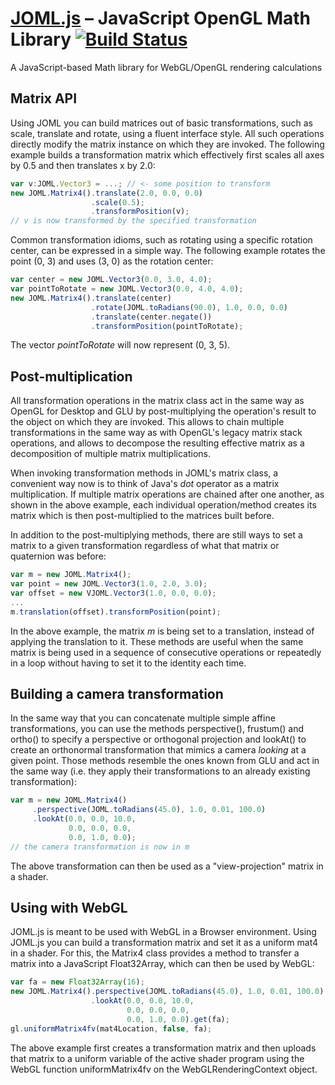# [JOML.js](http://joml-ci.github.io/JOML) – JavaScript OpenGL Math Library [![Build Status](https://travis-ci.org/JOML-CI/JOML.svg?branch=js)](https://travis-ci.org/JOML-CI/JOML)
A JavaScript-based Math library for WebGL/OpenGL rendering calculations

Matrix API
----------
Using JOML you can build matrices out of basic transformations, such as scale, translate and rotate, using a fluent interface style. All such operations directly modify the matrix instance on which they are invoked.
The following example builds a transformation matrix which effectively first scales all axes by 0.5
and then translates x by 2.0:
```TypeScript
var v:JOML.Vector3 = ...; // <- some position to transform
new JOML.Matrix4().translate(2.0, 0.0, 0.0)
                  .scale(0.5);
                  .transformPosition(v);
// v is now transformed by the specified transformation
```

Common transformation idioms, such as rotating using a specific rotation center, can be expressed in a simple way. The following example rotates the point (0, 3) and uses (3, 0) as the rotation center:
```TypeScript
var center = new JOML.Vector3(0.0, 3.0, 4.0);
var pointToRotate = new JOML.Vector3(0.0, 4.0, 4.0);
new JOML.Matrix4().translate(center)
                  .rotate(JOML.toRadians(90.0), 1.0, 0.0, 0.0)
                  .translate(center.negate())
                  .transformPosition(pointToRotate);
```
The vector *pointToRotate* will now represent (0, 3, 5).

Post-multiplication
-------------------
All transformation operations in the matrix class act in the same way as OpenGL for Desktop and GLU by post-multiplying the operation's result to the object on which they are invoked. This allows to chain multiple transformations in the same way as with OpenGL's legacy matrix stack operations, and allows to decompose the resulting effective matrix as a decomposition of multiple matrix multiplications.

When invoking transformation methods in JOML's matrix class, a convenient way now is to think of Java's _dot_ operator as a matrix multiplication. If multiple matrix operations are chained after one another, as shown in the above example, each individual operation/method creates its matrix which is then post-multiplied to the matrices built before.

In addition to the post-multiplying methods, there are still ways to set a matrix to a given transformation regardless of what that matrix or quaternion was before:

```TypeScript
var m = new JOML.Matrix4();
var point = new JOML.Vector3(1.0, 2.0, 3.0);
var offset = new VJOML.Vector3(1.0, 0.0, 0.0);
...
m.translation(offset).transformPosition(point);
```
In the above example, the matrix _m_ is being set to a translation, instead of applying the translation to it.
These methods are useful when the same matrix is being used in a sequence of consecutive operations or repeatedly in a loop without having to set it to the identity each time.

Building a camera transformation
--------------------------------
In the same way that you can concatenate multiple simple affine transformations, you can use the methods perspective(), frustum() and ortho() to specify a perspective or orthogonal projection and lookAt() to create an orthonormal transformation that mimics a camera *looking* at a given point.
Those methods resemble the ones known from GLU and act in the same way (i.e. they apply their transformations to an already existing transformation):
```TypeScript
var m = new JOML.Matrix4()
     .perspective(JOML.toRadians(45.0), 1.0, 0.01, 100.0)
     .lookAt(0.0, 0.0, 10.0,
             0.0, 0.0, 0.0,
             0.0, 1.0, 0.0);
// the camera transformation is now in m
```
The above transformation can then be used as a "view-projection" matrix in a shader.

Using with WebGL
----------------
JOML.js is meant to be used with WebGL in a Browser environment. Using JOML.js you can build a transformation matrix and set it as a uniform mat4 in a shader. For this, the Matrix4 class provides a method to transfer a matrix into a JavaScript Float32Array, which can then be used by WebGL:
```TypeScript
var fa = new Float32Array(16);
new JOML.Matrix4().perspective(JOML.toRadians(45.0), 1.0, 0.01, 100.0)
                  .lookAt(0.0, 0.0, 10.0,
                          0.0, 0.0, 0.0,
                          0.0, 1.0, 0.0).get(fa);
gl.uniformMatrix4fv(mat4Location, false, fa);
```
The above example first creates a transformation matrix and then uploads that matrix to a uniform variable of the active shader program using the WebGL function uniformMatrix4fv on the WebGLRenderingContext object.
